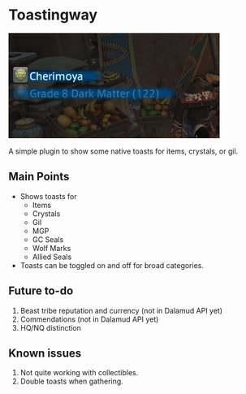 # Toastingway

![Usage](./screenshot.png)

A simple plugin to show some native toasts for items, crystals, or gil.

## Main Points

* Shows toasts for 
  * Items
  * Crystals
  * Gil
  * MGP
  * GC Seals
  * Wolf Marks
  * Allied Seals
* Toasts can be toggled on and off for broad categories.

## Future to-do

1. Beast tribe reputation and currency (not in Dalamud API yet)
1. Commendations (not in Dalamud API yet)
1. HQ/NQ distinction

## Known issues

1. Not quite working with collectibles.
1. Double toasts when gathering.
